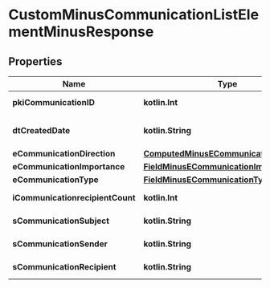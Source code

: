 
# CustomMinusCommunicationListElementMinusResponse

## Properties
Name | Type | Description | Notes
------------ | ------------- | ------------- | -------------
**pkiCommunicationID** | **kotlin.Int** | The unique ID of the Communication. | 
**dtCreatedDate** | **kotlin.String** | The date and time at which the object was created | 
**eCommunicationDirection** | [**ComputedMinusECommunicationDirection**](ComputedMinusECommunicationDirection.md) |  | 
**eCommunicationImportance** | [**FieldMinusECommunicationImportance**](FieldMinusECommunicationImportance.md) |  | 
**eCommunicationType** | [**FieldMinusECommunicationType**](FieldMinusECommunicationType.md) |  | 
**iCommunicationrecipientCount** | **kotlin.Int** | The count of Communicationrecipient | 
**sCommunicationSubject** | **kotlin.String** | The subject of the Communication | 
**sCommunicationSender** | **kotlin.String** | The sender name of the Communication | 
**sCommunicationRecipient** | **kotlin.String** | The recipients&#39; name of the Communication | 



